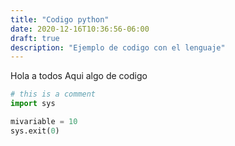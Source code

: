 ```yaml
---
title: "Codigo python"
date: 2020-12-16T10:36:56-06:00
draft: true
description: "Ejemplo de codigo con el lenguaje"
---
```


Hola a todos
Aqui algo de codigo
```python
# this is a comment
import sys

mivariable = 10
sys.exit(0)
```
